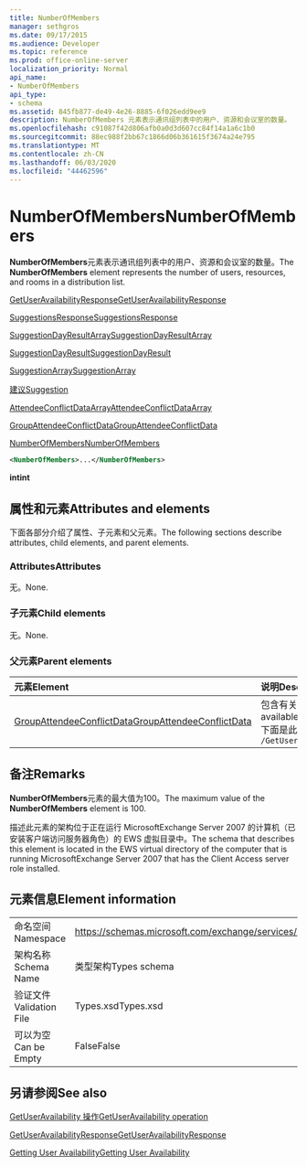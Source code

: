 ```yaml
---
title: NumberOfMembers
manager: sethgros
ms.date: 09/17/2015
ms.audience: Developer
ms.topic: reference
ms.prod: office-online-server
localization_priority: Normal
api_name:
- NumberOfMembers
api_type:
- schema
ms.assetid: 845fb877-de49-4e26-8885-6f026edd9ee9
description: NumberOfMembers 元素表示通讯组列表中的用户、资源和会议室的数量。
ms.openlocfilehash: c91087f42d806afb0a0d3d607cc84f14a1a6c1b0
ms.sourcegitcommit: 88ec988f2bb67c1866d06b361615f3674a24e795
ms.translationtype: MT
ms.contentlocale: zh-CN
ms.lasthandoff: 06/03/2020
ms.locfileid: "44462596"
---
```

# <a name="numberofmembers"></a><span data-ttu-id="a0400-103">NumberOfMembers</span><span class="sxs-lookup"><span data-stu-id="a0400-103">NumberOfMembers</span></span>

<span data-ttu-id="a0400-104">**NumberOfMembers**元素表示通讯组列表中的用户、资源和会议室的数量。</span><span class="sxs-lookup"><span data-stu-id="a0400-104">The **NumberOfMembers** element represents the number of users, resources, and rooms in a distribution list.</span></span> 
  
[<span data-ttu-id="a0400-105">GetUserAvailabilityResponse</span><span class="sxs-lookup"><span data-stu-id="a0400-105">GetUserAvailabilityResponse</span></span>](getuseravailabilityresponse.md)
  
[<span data-ttu-id="a0400-106">SuggestionsResponse</span><span class="sxs-lookup"><span data-stu-id="a0400-106">SuggestionsResponse</span></span>](suggestionsresponse.md)
  
[<span data-ttu-id="a0400-107">SuggestionDayResultArray</span><span class="sxs-lookup"><span data-stu-id="a0400-107">SuggestionDayResultArray</span></span>](suggestiondayresultarray.md)
  
[<span data-ttu-id="a0400-108">SuggestionDayResult</span><span class="sxs-lookup"><span data-stu-id="a0400-108">SuggestionDayResult</span></span>](suggestiondayresult.md)
  
[<span data-ttu-id="a0400-109">SuggestionArray</span><span class="sxs-lookup"><span data-stu-id="a0400-109">SuggestionArray</span></span>](suggestionarray.md)
  
[<span data-ttu-id="a0400-110">建议</span><span class="sxs-lookup"><span data-stu-id="a0400-110">Suggestion</span></span>](suggestion.md)
  
[<span data-ttu-id="a0400-111">AttendeeConflictDataArray</span><span class="sxs-lookup"><span data-stu-id="a0400-111">AttendeeConflictDataArray</span></span>](attendeeconflictdataarray.md)
  
[<span data-ttu-id="a0400-112">GroupAttendeeConflictData</span><span class="sxs-lookup"><span data-stu-id="a0400-112">GroupAttendeeConflictData</span></span>](groupattendeeconflictdata.md)
  
[<span data-ttu-id="a0400-113">NumberOfMembers</span><span class="sxs-lookup"><span data-stu-id="a0400-113">NumberOfMembers</span></span>](numberofmembers.md)
  
```xml
<NumberOfMembers>...</NumberOfMembers>
```

 <span data-ttu-id="a0400-114">**int**</span><span class="sxs-lookup"><span data-stu-id="a0400-114">**int**</span></span>
## <a name="attributes-and-elements"></a><span data-ttu-id="a0400-115">属性和元素</span><span class="sxs-lookup"><span data-stu-id="a0400-115">Attributes and elements</span></span>

<span data-ttu-id="a0400-116">下面各部分介绍了属性、子元素和父元素。</span><span class="sxs-lookup"><span data-stu-id="a0400-116">The following sections describe attributes, child elements, and parent elements.</span></span>
  
### <a name="attributes"></a><span data-ttu-id="a0400-117">Attributes</span><span class="sxs-lookup"><span data-stu-id="a0400-117">Attributes</span></span>

<span data-ttu-id="a0400-118">无。</span><span class="sxs-lookup"><span data-stu-id="a0400-118">None.</span></span>
  
### <a name="child-elements"></a><span data-ttu-id="a0400-119">子元素</span><span class="sxs-lookup"><span data-stu-id="a0400-119">Child elements</span></span>

<span data-ttu-id="a0400-120">无。</span><span class="sxs-lookup"><span data-stu-id="a0400-120">None.</span></span>
  
### <a name="parent-elements"></a><span data-ttu-id="a0400-121">父元素</span><span class="sxs-lookup"><span data-stu-id="a0400-121">Parent elements</span></span>

|<span data-ttu-id="a0400-122">**元素**</span><span class="sxs-lookup"><span data-stu-id="a0400-122">**Element**</span></span>|<span data-ttu-id="a0400-123">**说明**</span><span class="sxs-lookup"><span data-stu-id="a0400-123">**Description**</span></span>|
|:-----|:-----|
|[<span data-ttu-id="a0400-124">GroupAttendeeConflictData</span><span class="sxs-lookup"><span data-stu-id="a0400-124">GroupAttendeeConflictData</span></span>](groupattendeeconflictdata.md) <br/> |<span data-ttu-id="a0400-125">包含有关可用用户数、有冲突的用户数以及在通讯组列表中没有可用性信息的用户数的聚合冲突信息，以获取建议的会议时间。</span><span class="sxs-lookup"><span data-stu-id="a0400-125">Contains aggregate conflict information about the number of users available, the number of users who have conflicts, and the number of users who do not have availability information in a distribution list for a suggested meeting time.</span></span>  <br/> <span data-ttu-id="a0400-126">下面是此元素的 XPath 表达式： </span><span class="sxs-lookup"><span data-stu-id="a0400-126">The following is the XPath expression to this element:</span></span>  <br/>  `/GetUserAvailabilityResponse/SuggestionsResponse/SuggestionDayResultArray/SuggestionDayResult[i]/SuggestionArray/Suggestion[i]/AttendeeConflictDataArray/GroupAttendeeConflictData` <br/> |
   
## <a name="remarks"></a><span data-ttu-id="a0400-127">备注</span><span class="sxs-lookup"><span data-stu-id="a0400-127">Remarks</span></span>

<span data-ttu-id="a0400-128">**NumberOfMembers**元素的最大值为100。</span><span class="sxs-lookup"><span data-stu-id="a0400-128">The maximum value of the **NumberOfMembers** element is 100.</span></span> 
  
<span data-ttu-id="a0400-129">描述此元素的架构位于正在运行 MicrosoftExchange Server 2007 的计算机（已安装客户端访问服务器角色）的 EWS 虚拟目录中。</span><span class="sxs-lookup"><span data-stu-id="a0400-129">The schema that describes this element is located in the EWS virtual directory of the computer that is running MicrosoftExchange Server 2007 that has the Client Access server role installed.</span></span>
  
## <a name="element-information"></a><span data-ttu-id="a0400-130">元素信息</span><span class="sxs-lookup"><span data-stu-id="a0400-130">Element information</span></span>

|||
|:-----|:-----|
|<span data-ttu-id="a0400-131">命名空间</span><span class="sxs-lookup"><span data-stu-id="a0400-131">Namespace</span></span>  <br/> |https://schemas.microsoft.com/exchange/services/2006/types  <br/> |
|<span data-ttu-id="a0400-132">架构名称</span><span class="sxs-lookup"><span data-stu-id="a0400-132">Schema Name</span></span>  <br/> |<span data-ttu-id="a0400-133">类型架构</span><span class="sxs-lookup"><span data-stu-id="a0400-133">Types schema</span></span>  <br/> |
|<span data-ttu-id="a0400-134">验证文件</span><span class="sxs-lookup"><span data-stu-id="a0400-134">Validation File</span></span>  <br/> |<span data-ttu-id="a0400-135">Types.xsd</span><span class="sxs-lookup"><span data-stu-id="a0400-135">Types.xsd</span></span>  <br/> |
|<span data-ttu-id="a0400-136">可以为空</span><span class="sxs-lookup"><span data-stu-id="a0400-136">Can be Empty</span></span>  <br/> |<span data-ttu-id="a0400-137">False</span><span class="sxs-lookup"><span data-stu-id="a0400-137">False</span></span>  <br/> |
   
## <a name="see-also"></a><span data-ttu-id="a0400-138">另请参阅</span><span class="sxs-lookup"><span data-stu-id="a0400-138">See also</span></span>



[<span data-ttu-id="a0400-139">GetUserAvailability 操作</span><span class="sxs-lookup"><span data-stu-id="a0400-139">GetUserAvailability operation</span></span>](getuseravailability-operation.md)
  
[<span data-ttu-id="a0400-140">GetUserAvailabilityResponse</span><span class="sxs-lookup"><span data-stu-id="a0400-140">GetUserAvailabilityResponse</span></span>](getuseravailabilityresponse.md)


[<span data-ttu-id="a0400-141">Getting User Availability</span><span class="sxs-lookup"><span data-stu-id="a0400-141">Getting User Availability</span></span>](https://msdn.microsoft.com/library/d4133fcb-9b0f-4e6b-aadf-a389da83516a%28Office.15%29.aspx)

